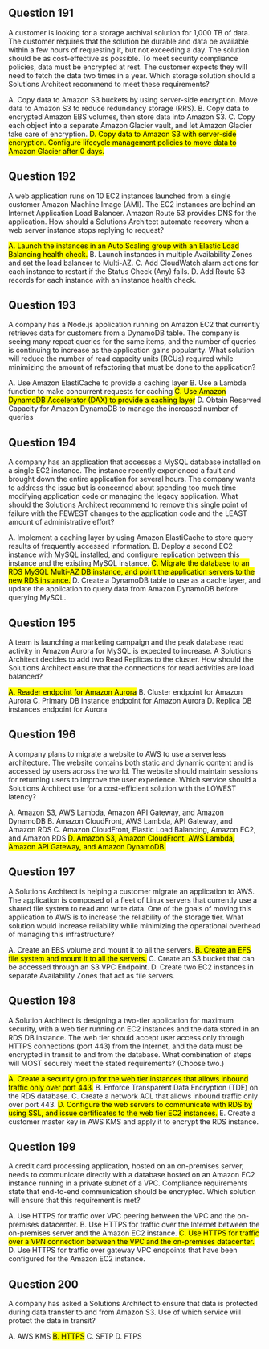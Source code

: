 ## Question 191
A customer is looking for a storage archival solution for 1,000 TB of data. The customer requires that the solution be durable and data be available within a few hours of requesting it, but not exceeding a day. The solution should be as cost-effective as possible. To meet security compliance policies, data must be encrypted at rest. The customer expects they will need to fetch the data two times in a year.
Which storage solution should a Solutions Architect recommend to meet these requirements?

A. Copy data to Amazon S3 buckets by using server-side encryption. Move data to Amazon S3 to reduce redundancy storage (RRS).
B. Copy data to encrypted Amazon EBS volumes, then store data into Amazon S3.
C. Copy each object into a separate Amazon Glacier vault, and let Amazon Glacier take care of encryption.
<mark>D. Copy data to Amazon S3 with server-side encryption. Configure lifecycle management policies to move data to Amazon Glacier after 0 days.</mark>

## Question 192
A web application runs on 10 EC2 instances launched from a single customer Amazon Machine Image (AMI). The EC2 instances are behind an Internet
Application Load Balancer. Amazon Route 53 provides DNS for the application.
How should a Solutions Architect automate recovery when a web server instance stops replying to request?

<mark>A. Launch the instances in an Auto Scaling group with an Elastic Load Balancing health check.</mark>
B. Launch instances in multiple Availability Zones and set the load balancer to Multi-AZ.
C. Add CloudWatch alarm actions for each instance to restart if the Status Check (Any) fails.
D. Add Route 53 records for each instance with an instance health check.

## Question 193
A company has a Node.js application running on Amazon EC2 that currently retrieves data for customers from a DynamoDB table. The company is seeing many repeat queries for the same items, and the number of queries is continuing to increase as the application gains popularity.
What solution will reduce the number of read capacity units (RCUs) required while minimizing the amount of refactoring that must be done to the application?

A. Use Amazon ElastiCache to provide a caching layer
B. Use a Lambda function to make concurrent requests for caching
<mark>C. Use Amazon DynamoDB Accelerator (DAX) to provide a caching layer</mark>
D. Obtain Reserved Capacity for Amazon DynamoDB to manage the increased number of queries

## Question 194
A company has an application that accesses a MySQL database installed on a single EC2 instance. The instance recently experienced a fault and brought down the entire application for several hours. The company wants to address the issue but is concerned about spending too much time modifying application code or managing the legacy application.
What should the Solutions Architect recommend to remove this single point of failure with the FEWEST changes to the application code and the LEAST amount of administrative effort?

A. Implement a caching layer by using Amazon ElastiCache to store query results of frequently accessed information.
B. Deploy a second EC2 instance with MySQL installed, and configure replication between this instance and the existing MySQL instance.
<mark>C. Migrate the database to an RDS MySQL Multi-AZ DB instance, and point the application servers to the new RDS instance.</mark>
D. Create a DynamoDB table to use as a cache layer, and update the application to query data from Amazon DynamoDB before querying MySQL.

## Question 195
A team is launching a marketing campaign and the peak database read activity in Amazon Aurora for MySQL is expected to increase. A Solutions Architect decides to add two Read Replicas to the cluster.
How should the Solutions Architect ensure that the connections for read activities are load balanced?

<mark>A. Reader endpoint for Amazon Aurora</mark>
B. Cluster endpoint for Amazon Aurora
C. Primary DB instance endpoint for Amazon Aurora
D. Replica DB instances endpoint for Aurora

## Question 196
A company plans to migrate a website to AWS to use a serverless architecture. The website contains both static and dynamic content and is accessed by users across the world. The website should maintain sessions for returning users to improve the user experience.
Which service should a Solutions Architect use for a cost-efficient solution with the LOWEST latency?

A. Amazon S3, AWS Lambda, Amazon API Gateway, and Amazon DynamoDB
B. Amazon CloudFront, AWS Lambda, API Gateway, and Amazon RDS
C. Amazon CloudFront, Elastic Load Balancing, Amazon EC2, and Amazon RDS
<mark>D. Amazon S3, Amazon CloudFront, AWS Lambda, Amazon API Gateway, and Amazon DynamoDB.</mark>

## Question 197
A Solutions Architect is helping a customer migrate an application to AWS. The application is composed of a fleet of Linux servers that currently use a shared file system to read and write data. One of the goals of moving this application to AWS is to increase the reliability of the storage tier.
What solution would increase reliability while minimizing the operational overhead of managing this infrastructure?

A. Create an EBS volume and mount it to all the servers.
<mark>B. Create an EFS file system and mount it to all the servers.</mark>
C. Create an S3 bucket that can be accessed through an S3 VPC Endpoint.
D. Create two EC2 instances in separate Availability Zones that act as file servers.

## Question 198
A Solution Architect is designing a two-tier application for maximum security, with a web tier running on EC2 instances and the data stored in an RDS DB instance.
The web tier should accept user access only through HTTPS connections (port 443) from the Internet, and the data must be encrypted in transit to and from the database.
What combination of steps will MOST securely meet the stated requirements? (Choose two.)

<mark>A. Create a security group for the web tier instances that allows inbound traffic only over port 443.</mark>
B. Enforce Transparent Data Encryption (TDE) on the RDS database.
C. Create a network ACL that allows inbound traffic only over port 443.
<mark>D. Configure the web servers to communicate with RDS by using SSL, and issue certificates to the web tier EC2 instances.</mark>
E. Create a customer master key in AWS KMS and apply it to encrypt the RDS instance.

## Question 199
A credit card processing application, hosted on an on-premises server, needs to communicate directly with a database hosted on an Amazon EC2 instance running in a private subnet of a VPC. Compliance requirements state that end-to-end communication should be encrypted.
Which solution will ensure that this requirement is met?

A. Use HTTPS for traffic over VPC peering between the VPC and the on-premises datacenter.
B. Use HTTPS for traffic over the Internet between the on-premises server and the Amazon EC2 instance.
<mark>C. Use HTTPS for traffic over a VPN connection between the VPC and the on-premises datacenter.</mark>
D. Use HTTPS for traffic over gateway VPC endpoints that have been configured for the Amazon EC2 instance.

## Question 200
A company has asked a Solutions Architect to ensure that data is protected during data transfer to and from Amazon S3.
Use of which service will protect the data in transit?

A. AWS KMS
<mark>B. HTTPS</mark>
C. SFTP
D. FTPS
